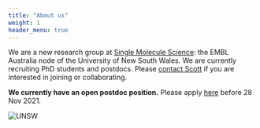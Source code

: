 ```yaml
---
title: "About us"
weight: 1
header_menu: true
---
```


We are a new research group at [Single Molecule Science](https://sms.unsw.edu.au/): the EMBL Australia node of the University of New South Wales. We are currently recruiting PhD students and postdocs. Please [contact Scott](mailto:scott.berry@unsw.edu.au) if you are interested in joining or collaborating.

**We currently have an open postdoc position.** Please apply [here](https://external-careers.jobs.unsw.edu.au/cw/en/job/503399/postdoctoral-fellow-molecular-biology) before 28 Nov 2021.

![UNSW](images/UNSW_EMBL_logo_grey.png)
